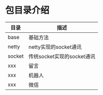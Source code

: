 # 包目录介绍
| 目录 | 描述 |
|---|---|
|base|基础方法|
|netty|netty实现的socket通讯|
|socket|传统socket实现的socket通讯|
|xxx|留言|
|xxx|机器人|
|xxx|微信|
